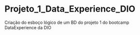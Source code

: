 # Projeto_1_Data_Experience_DIO
Criação do esboço lógico de um BD do projeto 1 do bootcamp DataExperience da DIO  
